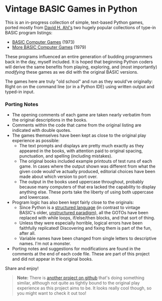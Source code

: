 # Vintage BASIC Games in Python

This is an in-progress collection of simple, text-based Python games, ported mostly from [David H. Ahl's](https://www.swapmeetdave.com/Ahl/DHA.htm) two hugely popular collections of type-in BASIC program listings:
* [BASIC Computer Games](http://www.vintage-basic.net/games.html) (1973)
* [More BASIC Computer Games](https://www.atariarchives.org/morebasicgames/) (1979)

These programs influenced an entire generation of budding programmers back in the day, myself included. It is hoped that beginning Python coders will derive the same benefits from playing, exploring, and (most importantly) *modifying* these games as we did with the original BASIC versions.

The games here are truly "old school" and run as they would've originally: Right on on the command line (or in a Python IDE) using written output and typed-in input.


### Porting Notes
* The opening comments of each game are taken nearly verbatim from the original descriptions in the books.
* Comments within the code that came from the original listing are indicated with double quotes.
* The games themselves have been kept as close to the original play experience as possible:
   * The text prompts and displays are pretty much exactly as they appeared in the books, with attention paid to original spacing, punctuation, and spelling (including mistakes).
   * The original books included example printouts of test runs of each game. In cases where the output shown was different from what the given code would've actually produced, editorial choices have been made about which version to port over.
   * The output in the books used uppercase throughout, probably because many computers of that era lacked the capability to display anything else. These ports take the liberty of using both uppercase and lowercase.
* Program logic has also been kept fairly close to the originals:
   * Since Python is a [structured language](https://en.wikipedia.org/wiki/Structured_programming) (in contrast to vintage BASIC's older, [unstructured paradigm](https://en.wikipedia.org/wiki/Non-structured_programming)), all the GOTOs have been replaced with while loops, if/else/then blocks, and that sort of thing.
   * Unless they were especially horrible, logical errors have been faithfully replicated! Discovering and fixing them is part of the fun, after all.
   * Variable names have been changed from single letters to descriptive names. I'm not a monster.
* Porting notes and suggestions for modifications are found in the comments at the end of each code file. These are part of this project and did not appear in the original books.

Share and enjoy!

> **Note:** There is [another project on github](https://github.com/chaosotter/python-101-games) that's doing something similar, although not quite as tightly bound to the original play experience as this project aims to be. It looks really cool though, so you might want to check it out too!
